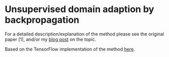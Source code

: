 # Unsupervised domain adaption by backpropagation

For a detailed description/explanation of the method please see the original paper [1], and/or my 
[blog post](https://erlendd.github.io/2017/10/11/unsupervised-domain-adaption-backprop.html) on the topic.

Based on the TensorFlow implementation of the method [here](https://github.com/pumpikano/tf-dann).
